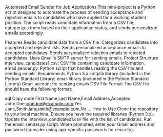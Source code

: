 Automated Email Sender for Job Applications
This mini-project is a Python script designed to automate the process of sending acceptance and rejection emails to candidates who have applied for a working student position. The script reads candidate information from a CSV file, categorizes them based on their application status, and sends personalized emails accordingly.

Features
Reads candidate data from a CSV file.
Categorizes candidates into accepted and rejected lists.
Sends personalized acceptance emails to accepted candidates.
Sends personalized rejection emails to rejected candidates.
Uses Gmail's SMTP server for sending emails.
Project Structure
interview_candidates1.csv: CSV file containing candidate information.
email_sender.py: Python script that handles reading the CSV file and sending emails.
Requirements
Python 3.x
smtplib library (included in the Python Standard Library)
email library (included in the Python Standard Library)
Gmail account for sending emails
CSV File Format
The CSV file should have the following format:

sql
Copy code
First Name,Last Name,Email Address,Accepted
John,Doe,johndoe@example.com,Yes
Jane,Smith,janesmith@example.com,No
...
How to Use
Clone the repository to your local machine.
Ensure you have the required libraries (Python 3.x).
Update the interview_candidates1.csv file with the list of candidates.
Run the email_sender.py script.
When prompted, enter your Gmail address and password (consider using app-specific passwords for security).

